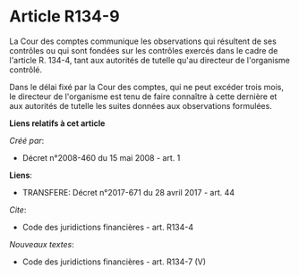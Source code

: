 # Article R134-9

La Cour des comptes communique les observations qui résultent de ses contrôles ou qui sont fondées sur les contrôles exercés
dans le cadre de l'article R. 134-4, tant aux autorités de tutelle qu'au directeur de l'organisme contrôlé. 

Dans le délai fixé par la Cour des comptes, qui ne peut excéder trois mois, le directeur de l'organisme est tenu de faire
connaître à cette dernière et aux autorités de tutelle les suites données aux observations formulées.

**Liens relatifs à cet article**

_Créé par_:

  - Décret n°2008-460 du 15 mai 2008 - art. 1

**Liens**:

  - TRANSFERE: Décret n°2017-671 du 28 avril 2017 - art. 44

_Cite_:

  - Code des juridictions financières - art. R134-4

_Nouveaux textes_:

  - Code des juridictions financières - art. R134-7 (V)
